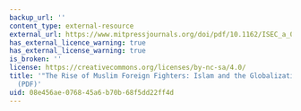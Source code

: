 ```yaml
---
backup_url: ''
content_type: external-resource
external_url: https://www.mitpressjournals.org/doi/pdf/10.1162/ISEC_a_00023
has_external_licence_warning: true
has_external_license_warning: true
is_broken: ''
license: https://creativecommons.org/licenses/by-nc-sa/4.0/
title: '"The Rise of Muslim Foreign Fighters: Islam and the Globalization of Jihad."
  (PDF)'
uid: 08e456ae-0768-45a6-b70b-68f5dd22ff4d
---
```

